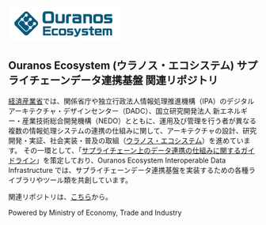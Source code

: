 <img src="https://github.com/ouranos-ecosystem-idi/.github/blob/main/images/oelogo_mid.png" width="45%">

## Ouranos Ecosystem (ウラノス・エコシステム)  サプライチェーンデータ連携基盤 関連リポジトリ

[経済産業省](https://www.meti.go.jp/policy/mono_info_service/digital_architecture/index.html)では、関係省庁や独立行政法人情報処理推進機構（IPA）のデジタルアーキテクチャ・デザインセンター（DADC）、国立研究開発法人 新エネルギー・産業技術総合開発機構（NEDO）とともに、運用及び管理を行う者が異なる複数の情報処理システムの連携の仕組みに関して、アーキテクチャの設計、研究開発・実証、社会実装・普及の取組（[ウラノス・エコシステム](https://www.meti.go.jp/policy/mono_info_service/digital_architecture/ouranos.html)）を進めています。
その一環として、「[サプライチェーン上のデータ連携の仕組みに関するガイドライン](https://www.ipa.go.jp/digital/architecture/guidelines/scdata-guidline.html)」を策定しており、Ouranos Ecosystem Interoperable Data Infrastructure では、サプライチェーンデータ連携基盤を実装するための各種ライブラリやツール類を共創しています。

関連リポジトリは、[こちら](https://github.com/orgs/ouranos-ecosystem-idi/repositories)から。

Powered by Ministry of Economy, Trade and Industry

